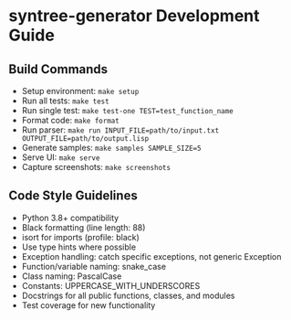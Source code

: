 # syntree-generator Development Guide

## Build Commands
- Setup environment: `make setup`
- Run all tests: `make test`
- Run single test: `make test-one TEST=test_function_name`
- Format code: `make format`
- Run parser: `make run INPUT_FILE=path/to/input.txt OUTPUT_FILE=path/to/output.lisp`
- Generate samples: `make samples SAMPLE_SIZE=5`
- Serve UI: `make serve`
- Capture screenshots: `make screenshots`

## Code Style Guidelines
- Python 3.8+ compatibility
- Black formatting (line length: 88)
- isort for imports (profile: black)
- Use type hints where possible
- Exception handling: catch specific exceptions, not generic Exception
- Function/variable naming: snake_case
- Class naming: PascalCase
- Constants: UPPERCASE_WITH_UNDERSCORES
- Docstrings for all public functions, classes, and modules
- Test coverage for new functionality